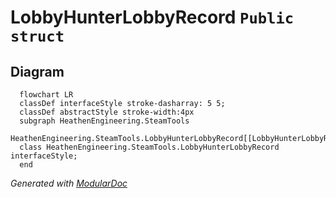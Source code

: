 # LobbyHunterLobbyRecord `Public struct`

## Diagram
```mermaid
  flowchart LR
  classDef interfaceStyle stroke-dasharray: 5 5;
  classDef abstractStyle stroke-width:4px
  subgraph HeathenEngineering.SteamTools
  HeathenEngineering.SteamTools.LobbyHunterLobbyRecord[[LobbyHunterLobbyRecord]]
  class HeathenEngineering.SteamTools.LobbyHunterLobbyRecord interfaceStyle;
  end
```

*Generated with* [*ModularDoc*](https://github.com/hailstorm75/ModularDoc)
